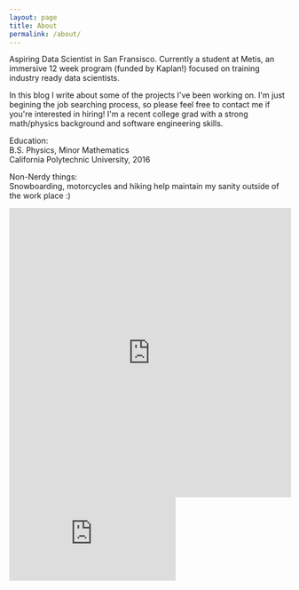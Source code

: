 ```yaml
---
layout: page
title: About
permalink: /about/
---
```


Aspiring Data Scientist in San Fransisco. Currently a student at Metis, an immersive 12 week program (funded by Kaplan!) focused on training industry ready data scientists. 

In this blog I write about some of the projects I've been working on. I'm just begining the job searching process, so please feel free to contact me if you're interested in hiring! I'm a recent college grad with a strong math/physics background and software engineering skills.

Education:  
B.S. Physics, Minor Mathematics  
California Polytechnic University, 2016

Non-Nerdy things:  
Snowboarding, motorcycles and hiking help maintain my sanity outside of the work place :)


<iframe src="https://vida.io/gists/ZWvFc6xXsXFBgSFgE/index.html" seamless frameborder="0" width="508" height="521"></iframe><iframe src="https://vida.io/gists/ZWvFc6xXsXFBgSFgE/index.html" seamless frameborder="0" 


### Contact Me!

[devin DOT wieker AT gmail DOT com](mailto:devin.wieker@gmail.com)  
[linkedin](https://www.linkedin.com/in/dwieker)
